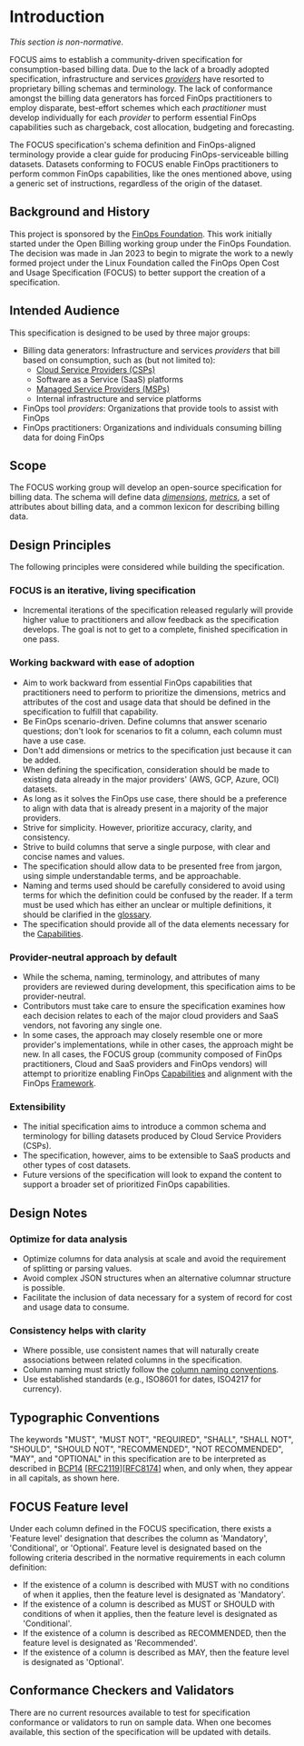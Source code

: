# Introduction

*This section is non-normative.*

FOCUS aims to establish a community-driven specification for consumption-based billing data. Due to the lack of a broadly adopted specification, infrastructure and services [*providers*](#glossary:provider) have resorted to proprietary billing schemas and terminology. The lack of conformance amongst the billing data generators has forced FinOps practitioners to employ disparate, best-effort schemes which each *practitioner* must develop individually for each *provider* to perform essential FinOps capabilities such as chargeback, cost allocation, budgeting and forecasting.

The FOCUS specification's schema definition and FinOps-aligned terminology provide a clear guide for producing FinOps-serviceable billing datasets. Datasets conforming to FOCUS enable FinOps practitioners to perform common FinOps capabilities, like the ones mentioned above, using a generic set of instructions, regardless of the origin of the dataset.

## Background and History

This project is sponsored by the [FinOps Foundation][FODO]. This work initially started under the Open Billing working group under the FinOps Foundation. The decision was made in Jan 2023 to begin to migrate the work to a newly formed project under the Linux Foundation called the FinOps Open Cost and Usage Specification (FOCUS) to better support the creation of a specification.

## Intended Audience

This specification is designed to be used by three major groups:

* Billing data generators: Infrastructure and services *providers* that bill based on consumption, such as (but not limited to):
  * [Cloud Service Providers (CSPs)](#glossary:cloud-service-provider)
  * Software as a Service (SaaS) platforms
  * [Managed Service Providers (MSPs)](#glossary:managed-service-provider)
  * Internal infrastructure and service platforms
* FinOps tool *providers*: Organizations that provide tools to assist with FinOps
* FinOps practitioners: Organizations and individuals consuming billing data for doing FinOps

## Scope

The FOCUS working group will develop an open-source specification for billing data. The schema will define data [*dimensions*](#glossary:dimension), [*metrics*](#glossary:metric), a set of attributes about billing data, and a common lexicon for describing billing data.

## Design Principles

The following principles were considered while building the specification.

### FOCUS is an iterative, living specification

* Incremental iterations of the specification released regularly will provide higher value to practitioners and allow feedback as the specification develops. The goal is not to get to a complete, finished specification in one pass.

### Working backward with ease of adoption

* Aim to work backward from essential FinOps capabilities that practitioners need to perform to prioritize the dimensions, metrics and attributes of the cost and usage data that should be defined in the specification to fulfill that capability.
* Be FinOps scenario-driven. Define columns that answer scenario questions; don't look for scenarios to fit a column, each column must have a use case.
* Don't add dimensions or metrics to the specification just because it can be added.
* When defining the specification, consideration should be made to existing data already in the major providers' (AWS, GCP, Azure, OCI) datasets.
* As long as it solves the FinOps use case, there should be a preference to align with data that is already present in a majority of the major providers.
* Strive for simplicity. However, prioritize accuracy, clarity, and consistency.
* Strive to build columns that serve a single purpose, with clear and concise names and values.
* The specification should allow data to be presented free from jargon, using simple understandable terms, and be approachable.
* Naming and terms used should be carefully considered to avoid using terms for which the definition could be confused by the reader. If a term must be used which has either an unclear or multiple definitions, it should be clarified in the [glossary](#glossary).
* The specification should provide all of the data elements necessary for the [Capabilities][FODOFC].

### Provider-neutral approach by default

* While the schema, naming, terminology, and attributes of many providers are reviewed during development, this specification aims to be provider-neutral.
* Contributors must take care to ensure the specification examines how each decision relates to each of the major cloud providers and SaaS vendors, not favoring any single one.
* In some cases, the approach may closely resemble one or more provider's implementations, while in other cases, the approach might be new. In all cases, the FOCUS group (community composed of FinOps practitioners, Cloud and SaaS providers and FinOps vendors) will attempt to prioritize enabling FinOps [Capabilities][FODOFC] and alignment with the FinOps [Framework][FODOF].

### Extensibility

* The initial specification aims to introduce a common schema and terminology for billing datasets produced by Cloud Service Providers (CSPs).
* The specification, however, aims to be extensible to SaaS products and other types of cost datasets.
* Future versions of the specification will look to expand the content to support a broader set of prioritized FinOps capabilities.

## Design Notes

### Optimize for data analysis

* Optimize columns for data analysis at scale and avoid the requirement of splitting or parsing values.
* Avoid complex JSON structures when an alternative columnar structure is possible.
* Facilitate the inclusion of data necessary for a system of record for cost and usage data to consume.

### Consistency helps with clarity

* Where possible, use consistent names that will naturally create associations between related columns in the specification.
* Column naming must strictly follow the [column naming conventions](#columnnamingconvention).
* Use established standards (e.g., ISO8601 for dates, ISO4217 for currency).

## Typographic Conventions

The keywords "MUST", "MUST NOT", "REQUIRED", "SHALL", "SHALL NOT", "SHOULD", "SHOULD NOT", "RECOMMENDED", "NOT RECOMMENDED", "MAY", and "OPTIONAL" in this specification are to be interpreted as described in [BCP14](https://tools.ietf.org/html/bcp14) [[RFC2119](https://tools.ietf.org/html/rfc2119)][[RFC8174](https://tools.ietf.org/html/rfc8174)] when, and only when, they appear in all capitals, as shown here.

## FOCUS Feature level

Under each column defined in the FOCUS specification, there exists a 'Feature level' designation that describes the column as 'Mandatory', 'Conditional', or 'Optional'. Feature level is designated based on the following criteria described in the normative requirements in each column definition:

* If the existence of a column is described with MUST with no conditions of when it applies, then the feature level is designated as 'Mandatory'.
* If the existence of a column is described as MUST or SHOULD with conditions of when it applies, then the feature level is designated as 'Conditional'.
* If the existence of a column is described as RECOMMENDED, then the feature level is designated as 'Recommended'.
* If the existence of a column is described as MAY, then the feature level is designated as 'Optional'.

## Conformance Checkers and Validators

There are no current resources available to test for specification conformance or validators to run on sample data. When one becomes available, this section of the specification will be updated with details.

[FODO]: https://www.finops.org
[FODOF]: https://www.finops.org/framework/
[FODOFC]: https://www.finops.org/framework/capabilities/
